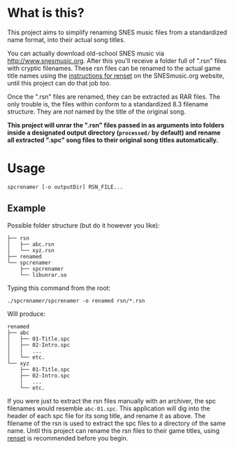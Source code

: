 # What is this?

This project aims to simplify renaming SNES music files from a standardized name format, into their actual song titles.

You can actually download old-school SNES music via http://www.snesmusic.org. After this you'll receive a folder full of ".rsn" files with cryptic filenames. These rsn files can be renamed to the actual game title names using the [instructions for renset](http://www.snesmusic.org/v2/players.php#renset) on the SNESmusic.org website, until this project can do that job too.

Once the ".rsn" files are renamed, they can be extracted as RAR files. The only trouble is, the files within conform to a standardized 8.3 filename structure. They are *not* named by the title of the original song.

**This project will unrar the ".rsn" files passed in as arguments into folders inside a designated output directory (`processed/` by default) and rename all extracted ".spc" song files to their original song titles automatically.**

# Usage

```
spcrenamer [-o outputDir] RSN_FILE...
```

## Example

Possible folder structure (but do it however you like):

```
├── rsn
│   ├── abc.rsn
│   └── xyz.rsn
├── renamed
└── spcrenamer
    ├── spcrenamer
    └── libunrar.so
```

Typing this command from the root:

```
./spcrenamer/spcrenamer -o renamed rsn/*.rsn
```

Will produce:

```
renamed
├── abc
│   ├── 01-Title.spc
│   ├── 02-Intro.spc
│   │   ...
│   └── etc.
└── xyz
    ├── 01-Title.spc
    ├── 02-Intro.spc
    │   ...
    └── etc.
```

If you were just to extract the rsn files manually with an archiver, the spc filenames would resemble `abc-01.spc`. This application will dig into the header of each spc file for its song title, and rename it as above. The filename of the rsn is used to extract the spc files to a directory of the same name. Until this project can rename the rsn files to their game titles, using [renset](http://www.snesmusic.org/v2/players.php#renset) is recommended before you begin.
